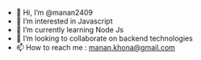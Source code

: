 - 👋 Hi, I’m @manan2409
- 👀 I’m interested in Javascript
- 🌱 I’m currently learning Node Js
- 💞️ I’m looking to collaborate on backend technologies
- 📫 How to reach me : manan.khona@gmail.com

<!---
manan2409/manan2409 is a ✨ special ✨ repository because its `README.md` (this file) appears on your GitHub profile.
You can click the Preview link to take a look at your changes.
--->
